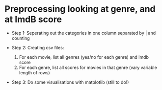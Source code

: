 
# Preprocessing looking at genre, and at ImdB score

- Step 1: Seperating out the categories in one column separated by | and counting
- Step 2: Creating csv files:      
  1. For each movie, list all genres (yes/no for each genre) and Imdb score     
  2. For each genre, list all scores for movies in that genre (vary variable length of rows)         
   
- Step 3: Do some visualisations with matplotlib (still to do!)

